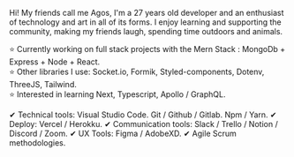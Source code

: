 Hi! My friends call me Agos, I'm a 27 years old developer and an enthusiast of technology and art in all of its forms. I enjoy learning and supporting the community, making my friends laugh, spending time outdoors and animals.

⭐ Currently working on full stack projects with the Mern Stack : MongoDb + Express + Node + React. <br />
⭐ Other libraries I use: Socket.io, Formik, Styled-components, Dotenv, ThreeJS, Tailwind. <br />
⭐ Interested in learning Next, Typescript, Apollo / GraphQL. <br />

✔ Technical tools: Visual Studio Code. Git / Github / Gitlab. Npm / Yarn.
✔ Deploy: Vercel / Herokku.
✔ Communication tools: Slack / Trello / Notion / Discord / Zoom.
✔ UX Tools: Figma / AdobeXD.
✔ Agile Scrum methodologies.
